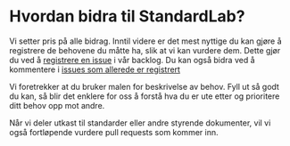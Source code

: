 # Hvordan bidra til StandardLab?

Vi setter pris på alle bidrag. Inntil videre er det mest nyttige du kan gjøre å registrere de behovene du måtte ha, slik at vi kan vurdere dem. Dette gjør du ved å [registrere en issue](https://github.com/arkivverket/standardlab/issues/new/choose) i vår backlog. Du kan også bidra ved å kommentere i [issues som allerede er registrert](https://github.com/arkivverket/standardlab/issues)

Vi foretrekker at du bruker malen for beskrivelse av behov. Fyll ut så godt du kan, så blir det enklere for oss å forstå hva du er ute etter og prioritere ditt behov opp mot andre.

Når vi deler utkast til standarder eller andre styrende dokumenter, vil vi også fortløpende vurdere pull requests som kommer inn.